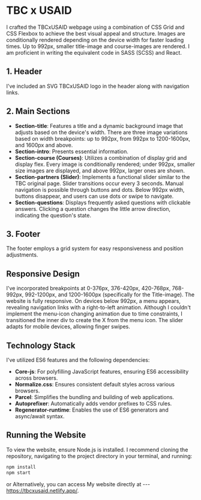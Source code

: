 # TBC x USAID

I crafted the TBCxUSAID webpage using a combination of CSS Grid and CSS Flexbox to achieve the best visual appeal and structure. Images are conditionally rendered depending on the device width for faster loading times. Up to 992px, smaller title-image and course-images are rendered. I am proficient in writing the equivalent code in SASS (SCSS) and React.

## 1. Header

I've included an SVG TBCxUSAID logo in the header along with navigation links.

## 2. Main Sections

- **Section-title**: Features a title and a dynamic background image that adjusts based on the device's width. There are three image variations based on width breakpoints: up to 992px, from 992px to 1200-1600px, and 1600px and above.
- **Section-intro**: Presents essential information.
- **Section-course (Courses)**: Utilizes a combination of display grid and display flex. Every image is conditionally rendered; under 992px, smaller size images are displayed, and above 992px, larger ones are shown.
- **Section-partners (Slider)**: Implements a functional slider similar to the TBC original page. Slider transitions occur every 3 seconds. Manual navigation is possible through buttons and dots. Below 992px width, buttons disappear, and users can use dots or swipe to navigate.
- **Section-questions**: Displays frequently asked questions with clickable answers. Clicking a question changes the little arrow direction, indicating the question's state.

## 3. Footer

The footer employs a grid system for easy responsiveness and position adjustments.

## Responsive Design

I've incorporated breakpoints at 0-376px, 376-420px, 420-768px, 768-992px, 992-1200px, and 1200-1600px (specifically for the Title-image). The website is fully responsive. On devices below 992px, a menu appears, revealing navigation links with a right-to-left animation. Although I couldn't implement the menu-icon changing animation due to time constraints, I transitioned the inner div to create the X from the menu icon. The slider adapts for mobile devices, allowing finger swipes.

## Technology Stack

I've utilized ES6 features and the following dependencies:

- **Core-js**: For polyfilling JavaScript features, ensuring ES6 accessibility across browsers.
- **Normalize.css**: Ensures consistent default styles across various browsers.
- **Parcel**: Simplifies the bundling and building of web applications.
- **Autoprefixer**: Automatically adds vendor prefixes to CSS rules.
- **Regenerator-runtime**: Enables the use of ES6 generators and async/await syntax.

## Running the Website

To view the website, ensure Node.js is installed. I recommend cloning the repository, navigating to the project directory in your terminal, and running:

```bash
npm install
npm start
```

or Alternatively, you can access My website directly at --- https://tbcxusaid.netlify.app/.
